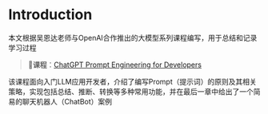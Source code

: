 # Introduction
本文根据吴恩达老师与OpenAI合作推出的大模型系列课程编写，用于总结和记录学习过程
> 🔗**课程**：[ChatGPT Prompt Engineering for Developers](https://learn.deeplearning.ai/courses/chatgpt-prompt-eng)

该课程面向入门LLM应用开发者，介绍了编写Prompt（提示词）的原则及其相关策略，实现包括总结、推断、转换等多种常用功能，并在最后一章中给出了一个简易的聊天机器人（ChatBot）案例